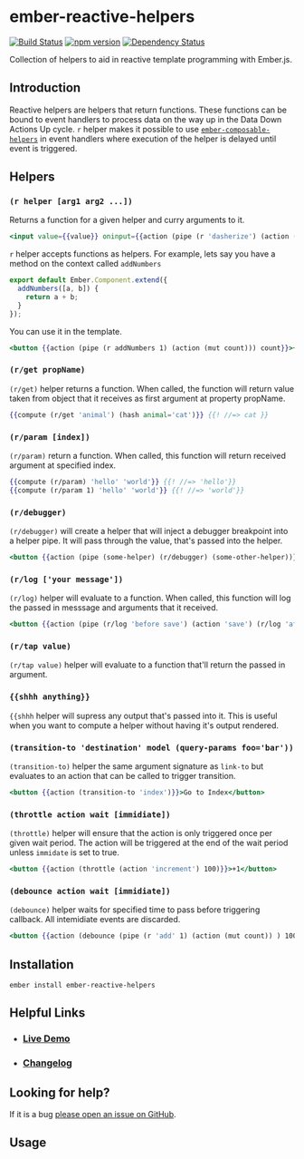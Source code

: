 # ember-reactive-helpers

[![Build Status](https://travis-ci.org/EmberSherpa/ember-reactive-helpers.svg)](https://travis-ci.org/EmberSherpa/ember-reactive-helpers)
[![npm version](https://badge.fury.io/js/ember-reactive-helpers.svg)](http://badge.fury.io/js/ember-reactive-helpers)
[![Dependency Status](https://david-dm.org/EmberSherpa/ember-reactive-helpers.svg)](https://david-dm.org/EmberSherpa/ember-reactive-helpers)

Collection of helpers to aid in reactive template programming with Ember.js.

## Introduction

Reactive helpers are helpers that return functions. These functions can be bound to event handlers 
to process data on the way up in the Data Down Actions Up cycle. `r` helper makes it possible to use
[`ember-composable-helpers`](https://github.com/DockYard/ember-composable-helpers) in event handlers where execution of the helper is delayed until event is triggered.

## Helpers

### `(r helper [arg1 arg2 ...])`

Returns a function for a given helper and curry arguments to it.

```hbs
<input value={{value}} oninput={{action (pipe (r 'dasherize') (action (mut value))) value="target.value"}}
```

`r` helper accepts functions as helpers. For example, lets say you have a method on the context called `addNumbers`

```js
export default Ember.Component.extend({
  addNumbers([a, b]) {
    return a + b;
  }
});
```

You can use it in the template.

```hbs
<button {{action (pipe (r addNumbers 1) (action (mut count))) count}}>+1</button>
```

### `(r/get propName)`

`(r/get)` helper returns a function. When called, the function will return value taken from object that it receives as first argument at property propName.

```hbs
{{compute (r/get 'animal') (hash animal='cat')}} {{! //=> cat }}
```

### `(r/param [index])`

`(r/param)` return a function. When called, this function will return received argument at specified index.

```hbs
{{compute (r/param) 'hello' 'world'}} {{! //=> 'hello'}}
{{compute (r/param 1) 'hello' 'world'}} {{! //=> 'world'}}
```
### `(r/debugger)`

`(r/debugger)` will create a helper that will inject a debugger breakpoint into a helper pipe. It will pass through the value,
that's passed into the helper.

```hbs
<button {{action (pipe (some-helper) (r/debugger) (some-other-helper))}}>Do!</button>
```

### `(r/log ['your message'])`

`(r/log)` helper will evaluate to a function. When called, this function will log the passed in messsage and arguments that it received.

```hbs
<button {{action (pipe (r/log 'before save') (action 'save') (r/log 'after save')) model}}>Save</button>
```

### `(r/tap value)`

`(r/tap value)` helper will evaluate to a function that'll return the passed in argument. 

### `{{shhh anything}}`

`{{shhh` helper will supress any output that's passed into it. This is useful when you want to compute a helper 
without having it's output rendered.

### `(transition-to 'destination' model (query-params foo='bar'))`

`(transition-to)` helper the same argument signature as `link-to` but evaluates to an action that can be called to trigger transition.

```hbs
<button {{action (transition-to 'index')}}>Go to Index</button>
```

### `(throttle action wait [immidiate])`

`(throttle)` helper will ensure that the action is only triggered once per given wait period. 
The action will be triggered at the end of the wait period unless `immidate` is set to true.

```hbs
<button {{action (throttle (action 'increment') 100)}}>+1</button>
```

### `(debounce action wait [immidiate])`

`(debounce)` helper waits for specified time to pass before triggering callback. All intemidiate events are discarded.

```hbs
<button {{action (debounce (pipe (r 'add' 1) (action (mut count)) ) 100) count}}>+1</button>
```

## Installation

```
ember install ember-reactive-helpers
```

## Helpful Links

- ### [Live Demo](http://EmberSherpa.github.io/ember-reactive-helpers)

- ### [Changelog](CHANGELOG.md)

## Looking for help?
If it is a bug [please open an issue on GitHub](http://github.com/EmberSherpa/ember-reactive-helpers/issues).

## Usage

